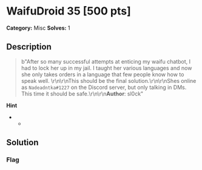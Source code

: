 # WaifuDroid 35 [500 pts]

**Category:** Misc
**Solves:** 1

## Description
>b"After so many successful attempts at enticing my waifu chatbot, I had to lock her up in my jail. I taught her various languages and now she only takes orders in a language that few people know how to speak well. \r\n\r\nThis should be the final solution.\r\n\r\nShes online as `Nadeadntka#1227` on the Discord server, but only talking in DMs. This time it should be safe.\r\n\r\n**Author**: sl0ck"

**Hint**
* -

## Solution

### Flag

